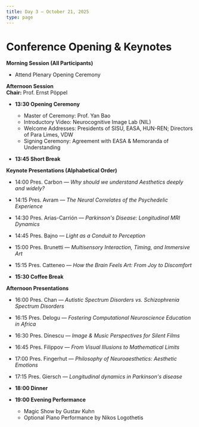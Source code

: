 ```yaml
---
title: Day 3 – October 21, 2025
type: page
---
```


# Conference Opening & Keynotes

**Morning Session (All Participants)**  
- Attend Plenary Opening Ceremony  

**Afternoon Session**  
**Chair:** Prof. Ernst Pöppel  

- **13:30 Opening Ceremony**
  - Master of Ceremony: Prof. Yan Bao
  - Introductory Video: Neurocognitive Image Lab (NIL)
  - Welcome Addresses: Presidents of SISU, EASA, HUN-REN; Directors of Para Limes, VDW
  - Signing Ceremony: Agreement with EASA & Memoranda of Understanding

- **13:45 Short Break**

**Keynote Presentations (Alphabetical Order)**  
- 14:00 Pres. Carbon — *Why should we understand Aesthetics deeply and widely?*  
- 14:15 Pres. Avram — *The Neural Correlates of the Psychedelic Experience*  
- 14:30 Pres. Arias-Carrión — *Parkinson's Disease: Longitudinal MRI Dynamics*  
- 14:45 Pres. Bajno — *Light as a Conduit to Perception*  
- 15:00 Pres. Brunetti — *Multisensory Interaction, Timing, and Immersive Art*  
- 15:15 Pres. Catteneo — *How the Brain Feels Art: From Joy to Discomfort*

- **15:30 Coffee Break**

**Afternoon Presentations**  
- 16:00 Pres. Chan — *Autistic Spectrum Disorders vs. Schizophrenia Spectrum Disorders*  
- 16:15 Pres. Delogu — *Fostering Computational Neuroscience Education in Africa*  
- 16:30 Pres. Dinescu — *Image & Music Perspectives for Silent Films*  
- 16:45 Pres. Filippov — *From Visual Illusions to Mathematical Limits*  
- 17:00 Pres. Fingerhut — *Philosophy of Neuroaesthetics: Aesthetic Emotions*  
- 17:15 Pres. Giersch — *Longitudinal dynamics in Parkinson's disease*

- **18:00 Dinner**  
- **19:00 Evening Performance**
  - Magic Show by Gustav Kuhn  
  - Optional Piano Performance by Nikos Logothetis



